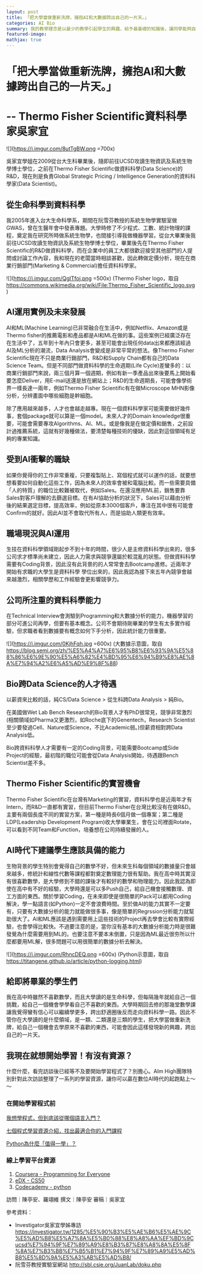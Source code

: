 ```yaml
---
layout: post
title: 「把大學當做重新洗牌，擁抱AI和大數據跨出自己的一片天。」
categories: AI Bio
summary: 我的教學理念是以最少的教學引起學生的興趣，給予最基礎的知識後，讓同學能夠自學。
featured-image:
mathjax: true
---
```


# 「把大學當做重新洗牌，擁抱AI和大數據跨出自己的一片天。」
# -- Thermo Fisher Scientific資料科學家吳家宜
![](https://i.imgur.com/8utTgBW.png =700x)


吳家宜學姐在2009從台大生科畢業後，隨即前往UCSD攻讀生物資訊及系統生物學博士學位，之前在Thermo Fisher Scientific做資料科學(Data Science)的R&D，現在則是負責Global Strategic Pricing / Intelligence Generation的資料科學家(Data Scientist)。

## 從生命科學到資料科學
我2005年進入台大生命科學系，期間在阮雪芬教授的系統生物學實驗室做GWAS，曾在生醫年會中發表專題。大學時修了不少程式、工數、統計物理的課程，奠定我在研究所時做系統生物學，也間接引導我做機器學習。從台大畢業後我前往UCSD攻讀生物資訊及系統生物學博士學位，畢業後先在Thermo Fisher Scientific的R&D做資料科學，而在企業中的員工大都很歡迎接受其他部門的人提問或討論工作內容，我和現在的老闆當時相談甚歡，因此轉做定價分析，現在在商業行銷部門(Marketing & Commercial)擔任資料科學家。

![](https://i.imgur.com/QgITfoj.png =500x)
(Thermo Fisher logo，取自 https://commons.wikimedia.org/wiki/File:Thermo_Fisher_Scientific_logo.svg)


## AI運用實例及未來發展
AI和ML(Machine Learning)已非常融合在生活中，例如Netflix、Amazon或是Thermo fisher的推薦電影和產品都是AI和ML在做的事。這些案例已經廣泛存在在生活中了，五年到十年內只會更多，甚至可能會出現任何data出來都應該經過AI及ML分析的潮流，Data Analysis會變成是非常平常的想法。像Thermo Fisher Scientific現在不只是商業行銷部門，R&D和Supply Chain都有自己的Data Science Team。但是不同部門做資料科學的生命週期(Life Cycle)差蠻多的：以商業行銷部門來說，兩三個月算一個週期，例如有新一季產品出來後要馬上開始看要怎麼Deliver，用E-mail送還是放在網站上；R&D的生命週期長，可能會像學術界一樣長達一兩年，例如Thermo Fisher Scientific有在做Microscope MHN影像分析，分辨畫面中哪些細胞是幹細胞。

除了應用越來越多，人才也會越走越專。現在一個資料科學家可能需要做好幾件事，套個package就可以算是一個model。未來人才的Domain knowledge很重要，可能會需要專攻Algorithms、AI、ML。或是像我是在做定價和銷售，之前設計過推薦系統，這就有好幾種做法，要清楚每種技術的優缺，因此對這個領域有足夠的專業知識。


## 受到AI衝擊的職缺
如果你覺得你的工作非常重複，只要複製貼上、寫個程式就可以運作的話，就要想想看要如何自動化這些工作，因為未來人的效率會被和電腦比較。而一些需要具備「人的特質」的職位比較難被取代，例如Sales。在還沒應用ML前，銷售要靠Sales對客戶理解的去篩選目標。在有AI協助分析的狀況下，Sales可以藉由分析後的結果選定目標，提高效率，例如從原本3000個客戶，專注在其中很有可能會Confirm的就好。因此AI並不會取代所有人，而是協助人類更有效率。


## 職場現況與AI運用
生技在資料科學領域剛起步不到十年的時間，很少人是主修資料科學出來的，很多公司求才標準尚未建立，因此人力需求與競爭還屬於較混亂的狀態。但做資料科學需要有Coding背景，因此沒有此背景的的人常常會去Bootcamp進修。近兩年才開始有求職的大學生是資料科學 學位出來的，因此我認為接下來五年內競爭會越來越激烈，相關學歷和工作經驗會更影響競爭力。


## 公司所注重的資料科學能力
在Technical Interview會測驗到Programming和大數據分析的能力，機器學習的部分可進公司再學，但要有基本概念。公司不會期待剛畢業的學生有太多實作經驗，但求職者看到數據要有概念如何下手分析，因此統計能力很重要。


![](https://i.imgur.com/0KjhFqh.jpg =600x)
(大數據示意圖，取自 https://blog.semi.org/zh/%E5%A4%A7%E6%95%B8%E6%93%9A%E5%88%86%E6%9E%90%E5%A6%82%E4%BD%95%E6%94%B9%E8%AE%8A%E7%94%A2%E6%A5%AD%E9%8F%88)
## Bio跨Data Science的人才待遇
以薪資來比較的話，純CS/Data Science > 從生科跨Data Analysis > 純Bio。

在美國做Wet Lab Bench Research的Bio背景人才有PhD很常見，競爭非常激烈(相關領域如Pharma又更激烈，如Roche底下的Genentech，Research Scientist至少要發過Cell、Nature或Science，不比Academic弱。)但薪資相對跨Data Analysis低。


Bio跨資料科學人才需要有一定的Coding背景，可能需要Bootcamp或Side Project的經驗，最初階的職位可能會從Data Analysis開始，待遇跟Bench Scientist差不多。


## Thermo Fisher Scientific的實習機會
Thermo Fisher Scientific在台灣有Marketing的實習，資料科學也是近兩年才有Intern，而R&D一直都有實習，但目前Thermo Fisher在台灣比較沒有在做R&D。主要有兩個長度不同的實習方案，第一種是時長6個月做一個專案；第二種是LDP(Leadership Development Program)收大學畢業生，會在公司裡面Rotate，可以看到不同Team和Function，培養想在公司持續發展的人。

## AI時代下建議學生應該具備的能力
生物背景的學生特別會覺得自己的數學不好，但未來生科每個領域的數據量只會越來越多，修統計和線性代數等課程都對奠定數理能力很有幫助。我在高中時其實沒有很喜歡數學，是大學修到不錯的課後才有較好的數學和物理能力。因此我認為即使在高中有不好的經驗，大學時還是可以多Push自己，給自己機會接觸數理、資工方面的東西。關於學習Coding，在未來即使是很簡單的Pack可以都用Coding解決，學一點語言(如Python)一定不會浪費時間。至於做AI的能力其實不一定要有，只要有大數據分析的能力就能做很多事，像是簡單的Regrssion分析能力就幫助很大了。AI和ML應該是遇到需要用上這些技術的Project再去學會比較有實際經驗，也會學得比較快。不過要注意的是，當你沒有基本的大數據分析能力時是很難發覺為什麼需要用到ML的。也要注意不要本末倒置，只是因為ML最近很夯所以什麼都要用ML解，很多問題可以用很簡單的數據分析去解決。


![](https://i.imgur.com/RhncDEQ.png =600x)
(Python示意圖，取自 https://titangene.github.io/article/python-logging.html)


## 給即將畢業的學生們
我在高中時雖然不喜歡數學，而且大學讀的是生命科學，但每隔幾年就給自己一個挑戰，給自己一個機會學學看自己不喜歡的東西。大學時期回去修的那幾堂數學課讓我覺得蠻有信心可以繼續學更多，跨出舒適圈後反而走向資料科學一路。因此不管你在大學讀的是什麼領域，是一類、二類還是三類的學生，把大學當做重新洗牌，給自己一個機會去學原來不喜歡的東西，可能會因此這樣發現新的興趣，跨出自己的一片天。

## 我現在就想開始學習！有沒有資源？
什麼什麼，看完訪談後已經等不及要開始學習程式了？別擔心。AIm High團隊特別針對此次訪談整理了一系列的學習資源，讓你可以贏在數位AI時代的起跑點上～～

### 在開始學習程式前
[我想學程式，但到底該從哪個語言入門？](https://medium.com/appworks-school/most-popular-programming-language-for-first-time-learners-54b7da125e3c)

[七個程式學習資源介紹，找出最適合你的入門課程](https://medium.com/appworks-school/best-programming-learning-website-16b94586d87f)

[Python為什麼「值得一學」？](https://medium.com/codingbar/python%E7%82%BA%E4%BB%80%E9%BA%BC-%E5%80%BC%E5%BE%97%E4%B8%80%E5%AD%B8-%E4%B8%8A-154b112133e8)

### 線上學習平台資源
1. [Coursera - Programming for Everyone](https://www.coursera.org/learn/python)
2. [eDX - CS50](https://www.edx.org/course/cs50s-introduction-to-computer-science)
3. [Codecademy - python](https://www.codecademy.com/catalog/language/python)

訪問｜陳亭安、羅翊維
撰文｜陳亭安
審稿｜吳家宜  

參考資料：
- Investigator吳家宜學姊專訪
https://investigator.tw/1285/%E5%90%B3%E5%AE%B6%E5%AE%9C%E5%AD%B8%E5%A7%8A%E5%B0%88%E8%A8%AA%EF%BD%9Cucsd%E7%94%9F%E7%89%A9%E8%B3%87%E8%A8%8A%E5%8F%8A%E7%B3%BB%E7%B5%B1%E7%94%9F%E7%89%A9%E5%AD%B8%E5%8D%9A%E5%A3%AB%E5%AD%B8/
- 阮雪芬教授實驗室網站
http://sbl.csie.org/JuanLab/doku.php
